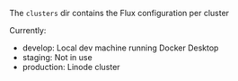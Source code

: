 The `clusters` dir contains the Flux configuration per cluster

Currently:
- develop: Local dev machine running Docker Desktop
- staging: Not in use
- production: Linode cluster
